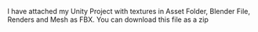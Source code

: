 I have attached my Unity Project with textures in Asset Folder, Blender File, Renders and Mesh as FBX.
You can download this file as a zip
